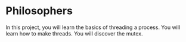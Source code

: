 # Philosophers
 In this project, you will learn the basics of threading a process. You will learn how to make threads. You will discover the mutex.

